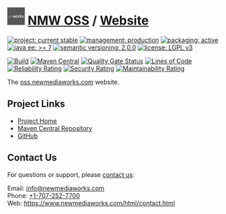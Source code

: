 # [<img src="nmw-logo.png" alt="NMW Logo" width="40" height="40">](https://github.com/newmediaworks) [NMW OSS](https://github.com/newmediaworks/nmw-oss) / [Website](https://github.com/newmediaworks/nmw-oss-website)

[![project: current stable](https://oss.newmediaworks.com/ao-badges/project-current-stable.svg)](https://aoindustries.com/life-cycle#project-current-stable)
[![management: production](https://oss.newmediaworks.com/ao-badges/management-production.svg)](https://aoindustries.com/life-cycle#management-production)
[![packaging: active](https://oss.newmediaworks.com/ao-badges/packaging-active.svg)](https://aoindustries.com/life-cycle#packaging-active)  
[![java ee: &gt;= 7](https://oss.newmediaworks.com/ao-badges/javaee-7.svg)](https://docs.oracle.com/javaee/7/)
[![semantic versioning: 2.0.0](https://oss.newmediaworks.com/ao-badges/semver-2.0.0.svg)](http://semver.org/spec/v2.0.0.html)
[![license: LGPL v3](https://oss.newmediaworks.com/ao-badges/license-lgpl-3.0.svg)](https://www.gnu.org/licenses/lgpl-3.0)

[![Build](https://github.com/newmediaworks/nmw-oss-website/workflows/Build/badge.svg?branch=master)](https://github.com/newmediaworks/nmw-oss-website/actions?query=workflow%3ABuild)
[![Maven Central](https://maven-badges.herokuapp.com/maven-central/com.newmediaworks/nmw-oss-website/badge.svg)](https://maven-badges.herokuapp.com/maven-central/com.newmediaworks/nmw-oss-website)
[![Quality Gate Status](https://sonarcloud.io/api/project_badges/measure?branch=master&project=com.newmediaworks%3Anmw-oss-website&metric=alert_status)](https://sonarcloud.io/dashboard?branch=master&id=com.newmediaworks%3Anmw-oss-website)
[![Lines of Code](https://sonarcloud.io/api/project_badges/measure?branch=master&project=com.newmediaworks%3Anmw-oss-website&metric=ncloc)](https://sonarcloud.io/component_measures?branch=master&id=com.newmediaworks%3Anmw-oss-website&metric=ncloc)  
[![Reliability Rating](https://sonarcloud.io/api/project_badges/measure?branch=master&project=com.newmediaworks%3Anmw-oss-website&metric=reliability_rating)](https://sonarcloud.io/component_measures?branch=master&id=com.newmediaworks%3Anmw-oss-website&metric=Reliability)
[![Security Rating](https://sonarcloud.io/api/project_badges/measure?branch=master&project=com.newmediaworks%3Anmw-oss-website&metric=security_rating)](https://sonarcloud.io/component_measures?branch=master&id=com.newmediaworks%3Anmw-oss-website&metric=Security)
[![Maintainability Rating](https://sonarcloud.io/api/project_badges/measure?branch=master&project=com.newmediaworks%3Anmw-oss-website&metric=sqale_rating)](https://sonarcloud.io/component_measures?branch=master&id=com.newmediaworks%3Anmw-oss-website&metric=Maintainability)

The [oss.newmediaworks.com](https://oss.newmediaworks.com/) website.

## Project Links
* [Project Home](https://oss.newmediaworks.com/)
* [Maven Central Repository](https://central.sonatype.com/artifact/com.newmediaworks/nmw-oss-website)
* [GitHub](https://github.com/newmediaworks/nmw-oss-website)

## Contact Us
For questions or support, please [contact us](https://www.newmediaworks.com/html/contact.html):

Email: [info@newmediaworks.com](mailto:info@newmediaworks.com)  
Phone: [+1-707-252-7700](tel:+1-707-252-7700)  
Web: https://www.newmediaworks.com/html/contact.html
